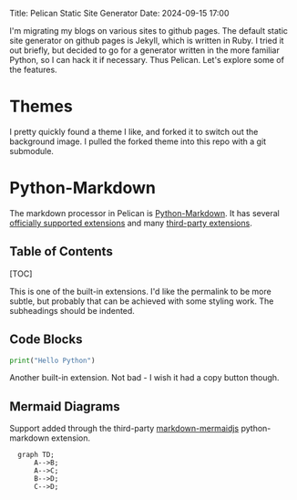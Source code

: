 Title: Pelican Static Site Generator
Date: 2024-09-15 17:00

I'm migrating my blogs on various sites to github pages. The default static site generator on github pages is Jekyll, which is written in Ruby.  I tried it out briefly, but decided to go for a generator written in the more familiar Python, so I can hack it if necessary.  Thus Pelican.  Let's explore some of the features.

# Themes
I pretty quickly found a theme I like, and forked it to switch out the background image.  I pulled the forked theme into this repo with a git submodule.

# Python-Markdown
The markdown processor in Pelican is [Python-Markdown](https://python-markdown.github.io/).  It has several [officially supported extensions](https://python-markdown.github.io/extensions/#officially-supported-extensions0) and many [third-party extensions](https://github.com/Python-Markdown/markdown/wiki/Third-Party-Extensions).

## Table of Contents
[TOC]

This is one of the built-in extensions.  I'd like the permalink to be more subtle, but probably that can be achieved with some styling work.  The subheadings should be indented.

## Code Blocks
```python
print("Hello Python")
```

Another built-in extension.  Not bad - I wish it had a copy button though.

## Mermaid Diagrams
Support added through the third-party [markdown-mermaidjs](https://github.com/Lee-W/markdown-mermaidjs) python-markdown extension.

```mermaid
  graph TD;
      A-->B;
      A-->C;
      B-->D;
      C-->D;
```